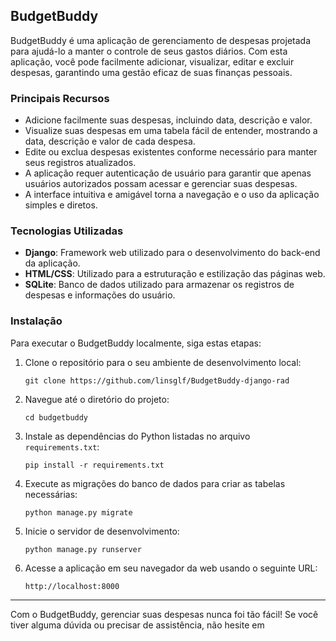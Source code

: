 ## BudgetBuddy

BudgetBuddy é uma aplicação de gerenciamento de despesas projetada para ajudá-lo a manter o controle de seus gastos diários. Com esta aplicação, você pode facilmente adicionar, visualizar, editar e excluir despesas, garantindo uma gestão eficaz de suas finanças pessoais.

### Principais Recursos

- Adicione facilmente suas despesas, incluindo data, descrição e valor.
- Visualize suas despesas em uma tabela fácil de entender, mostrando a data, descrição e valor de cada despesa.
- Edite ou exclua despesas existentes conforme necessário para manter seus registros atualizados.
- A aplicação requer autenticação de usuário para garantir que apenas usuários autorizados possam acessar e gerenciar suas despesas.
- A interface intuitiva e amigável torna a navegação e o uso da aplicação simples e diretos.

### Tecnologias Utilizadas

- **Django**: Framework web utilizado para o desenvolvimento do back-end da aplicação.
- **HTML/CSS**: Utilizado para a estruturação e estilização das páginas web.
- **SQLite**: Banco de dados utilizado para armazenar os registros de despesas e informações do usuário.

### Instalação

Para executar o BudgetBuddy localmente, siga estas etapas:

1. Clone o repositório para o seu ambiente de desenvolvimento local:

   ```
   git clone https://github.com/linsglf/BudgetBuddy-django-rad
   ```

2. Navegue até o diretório do projeto:

   ```
   cd budgetbuddy
   ```

3. Instale as dependências do Python listadas no arquivo `requirements.txt`:

   ```
   pip install -r requirements.txt
   ```

4. Execute as migrações do banco de dados para criar as tabelas necessárias:

   ```
   python manage.py migrate
   ```

5. Inicie o servidor de desenvolvimento:

   ```
   python manage.py runserver
   ```

6. Acesse a aplicação em seu navegador da web usando o seguinte URL:

   ```
   http://localhost:8000
   ```

---

Com o BudgetBuddy, gerenciar suas despesas nunca foi tão fácil! Se você tiver alguma dúvida ou precisar de assistência, não hesite em
